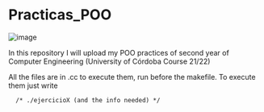 # Practicas_POO
![image](https://user-images.githubusercontent.com/83606732/139672189-0529f3d4-89b8-4ded-8a46-656067dcf0f8.png)

In this repository I will upload my POO practices of second year of Computer Engineering (University of Córdoba Course 21/22)

All the files are in .cc to execute them, run before the makefile. To execute them just write

      /* ./ejercicioX (and the info needed) */

